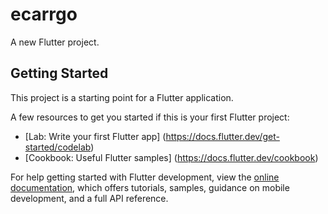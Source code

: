 # ecarrgo

A new Flutter project.

## Getting Started

This project is a starting point for a Flutter application.

A few resources to get you started if this is your first Flutter project:

- [Lab: Write your first Flutter app] (https://docs.flutter.dev/get-started/codelab)
- [Cookbook: Useful Flutter samples] (https://docs.flutter.dev/cookbook)

For help getting started with Flutter development, view the
[online documentation](https://docs.flutter.dev/), which offers tutorials,
samples, guidance on mobile development, and a full API reference.
